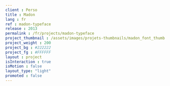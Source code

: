 ```yaml
---
client : Perso
title : Madon
lang : fr
ref : madon-typeface
release : 2013
permalink : /fr/projects/madon-typeface
project_thumbnail : /assets/images/projets-thumbnails/madon_font_thumb.png
project_weight : 200
project_bg : #222222
project_fg : #FFFFFF
layout : project
isInteraction : true
isMotion : false
layout_type: "light"
promoted : false
---
```

